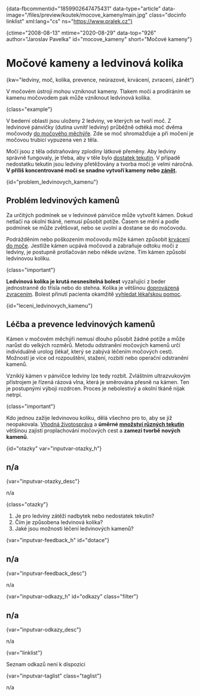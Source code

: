 
{data-fbcommentid="1859902647475431" data-type="article" data-image="/files/preview/koutek/mocove_kameny/main.jpg" class="docinfo linklist" xml:lang="cs" ns="https://www.pralek.cz"}

{ctime="2008-08-13" mtime="2020-08-29" data-top="926" author="Jaroslav Pavelka" id="mocove_kameny" short="Močové kameny"}

# Močové kameny a ledvinová kolika

<!-- generated attribute kw by user_updatekw.sh on 2020-10-11, do not edit -->

{kw="ledviny, moč, kolika, prevence, neúrazové, krvácení, zvracení, zánět"}

V močovém ústrojí mohou vzniknout kameny. Tlakem moči a prodíráním se kamenu močovodem pak může vzniknout ledvinová kolika.

{class="example"}

V bederní oblasti jsou uloženy 2 ledviny, ve kterých se tvoří moč. Z ledvinové pánvičky (dutina uvnitř ledviny) průběžně odtéká moč dvěma močovody [do močového měchýře][1]. Zde se moč shromažďuje a při močení je močovou trubicí vypuzena ven z těla.

Močí jsou z těla odstraňovány zplodiny látkové přeměny. Aby ledviny správně fungovaly, je třeba, aby v těle bylo [dostatek tekutin][2]. V případě nedostatku tekutin jsou ledviny přetěžovány a tvorba moči je velmi náročná. **V příliš koncentrované moči se snadno vytvoří kameny nebo [zánět][3].** 

{id="problem\_ledvinovych\_kamenu"}

## Problém ledvinových kamenů

Za určitých podmínek se v ledvinové pánvičce může vytvořit kámen. Dokud netlačí na okolní tkáně, nemusí působit potíže. Časem se mění a podle podmínek se může zvětšovat, nebo se uvolní a dostane se do močovodu.

Podrážděním nebo poškozením močovodu může kámen způsobit [krvácení do moče][4]. Jestliže kámen ucpává močovod a zabraňuje odtoku moči z ledviny, je postupně protlačován nebo někde uvízne. Tím kámen způsobí ledvinovou koliku.

{class="important"}

**Ledvinová kolika je krutá nesnesitelná bolest** vyzařující z beder jednostranně do třísla nebo do stehna. Kolika je většinou [doprovázená zvracením][5]. Bolest přinutí pacienta okamžitě [vyhledat lékařskou pomoc][6].

{id="leceni\_ledvinovych\_kamenu"}

## Léčba a prevence ledvinových kamenů

Kámen v močovém měchýři nemusí dlouho působit žádné potíže a může narůst do velkých rozměrů. Metodu odstranění močových kamenů určí individuálně urolog (lékař, který se zabývá léčením močových cest). Možností je více od rozpouštění, stažení, rozbití nebo operační odstranění kamenů.

Vzniklý kámen v pánvičce ledviny lze tedy rozbít. Zvláštním ultrazvukovým přístrojem je řízená rázová vlna, která je směrována přesně na kámen. Ten je postupnými výboji rozdrcen. Proces je nebolestivý a okolní tkáně nijak netrpí.

{class="important"}

Kdo jednou zažije ledvinovou koliku, dělá všechno pro to, aby se již neopakovala. [Vhodná životospráva][7] a **úměrné [množství různých tekutin][8]** většinou zajistí proplachování močových cest a **zamezí tvorbě nových kamenů**. 

{id="otazky" var="inputvar-otazky_h"}

## n/a

{var="inputvar-otazky_desc"}

n/a

{class="otazky"}

  1. Je pro ledviny zátěží nadbytek nebo nedostatek tekutin?
  2. Čím je způsobena ledvinová kolika?
  3. Jaké jsou možnosti léčení ledvinových kamenů?

{var="inputvar-feedback_h" id="dotace"}

## n/a

{var="inputvar-feedback_desc"}

n/a

{var="inputvar-odkazy_h" id="odkazy" class="filter"}

## n/a

{var="inputvar-odkazy_desc"}

n/a

{var="linklist"}

Seznam odkazů není k dispozici

{var="inputvar-taglist" class="taglist"}

n/a

 [1]: mocova_infekce
 [2]: teplota
 [3]: bakterie
 [4]: mytus_o_rakovine
 [5]: travici_potize
 [6]: nalehavost_vysetreni
 [7]: zdrave_traveni
 [8]: prijem_tekutin

